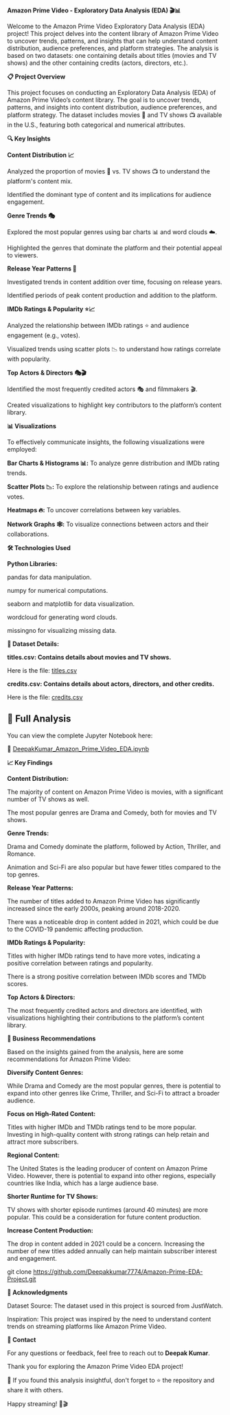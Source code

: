 **Amazon Prime Video - Exploratory Data Analysis (EDA) 🎬📊**


Welcome to the Amazon Prime Video Exploratory Data Analysis (EDA) project! This project delves into the content library of Amazon Prime Video to uncover trends, patterns, and insights that can help understand content distribution, audience preferences, and platform strategies. The analysis is based on two datasets: one containing details about titles (movies and TV shows) and the other containing credits (actors, directors, etc.).



**📋 Project Overview**

This project focuses on conducting an Exploratory Data Analysis (EDA) of Amazon Prime Video’s content library. The goal is to uncover trends, patterns, and insights into content distribution, audience preferences, and platform strategy. The dataset includes movies 🎥 and TV shows 📺 available in the U.S., featuring both categorical and numerical attributes.



**🔍 Key Insights**


**Content Distribution 📈**

Analyzed the proportion of movies 🎥 vs. TV shows 📺 to understand the platform's content mix.

Identified the dominant type of content and its implications for audience engagement.

**Genre Trends 🎭**

Explored the most popular genres using bar charts 📊 and word clouds ☁️.

Highlighted the genres that dominate the platform and their potential appeal to viewers.


**Release Year Patterns 📅**

Investigated trends in content addition over time, focusing on release years.

Identified periods of peak content production and addition to the platform.


**IMDb Ratings & Popularity ⭐📈**

Analyzed the relationship between IMDb ratings ⭐ and audience engagement (e.g., votes).

Visualized trends using scatter plots 📉 to understand how ratings correlate with popularity.


**Top Actors & Directors 🎭🎬**

Identified the most frequently credited actors 🎭 and filmmakers 🎬.

Created visualizations to highlight key contributors to the platform’s content library.



**📊 Visualizations**

To effectively communicate insights, the following visualizations were employed:

**Bar Charts & Histograms 📊:** To analyze genre distribution and IMDb rating trends.

**Scatter Plots 📉:** To explore the relationship between ratings and audience votes.

**Heatmaps 🔥:** To uncover correlations between key variables.

**Network Graphs 🕸️:** To visualize connections between actors and their collaborations.



**🛠️ Technologies Used**

**Python Libraries:**

pandas for data manipulation.

numpy for numerical computations.

seaborn and matplotlib for data visualization.

wordcloud for generating word clouds.

missingno for visualizing missing data.



**📂 Dataset Details:**

**titles.csv: Contains details about movies and TV shows.**

Here is the file:
[titles.csv](https://github.com/Deepakkumar7774/Amazon-Prime-EDA-Project/blob/main/titles.csv)


**credits.csv: Contains details about actors, directors, and other credits.**

Here is the file:
[credits.csv](https://github.com/Deepakkumar7774/Amazon-Prime-EDA-Project/blob/main/credits.csv)




## 📄 Full Analysis

You can view the complete Jupyter Notebook here:  

📌 [DeepakKumar_Amazon_Prime_Video_EDA.ipynb](https://github.com/Deepakkumar7774/Amazon-Prime-EDA-Project/blob/main/DeepakKumar_Amazon_Prime_Video_EDA.ipynb)



**📈 Key Findings**


**Content Distribution:**

The majority of content on Amazon Prime Video is movies, with a significant number of TV shows as well.

The most popular genres are Drama and Comedy, both for movies and TV shows.


**Genre Trends:**

Drama and Comedy dominate the platform, followed by Action, Thriller, and Romance.

Animation and Sci-Fi are also popular but have fewer titles compared to the top genres.


**Release Year Patterns:**

The number of titles added to Amazon Prime Video has significantly increased since the early 2000s, peaking around 2018-2020.

There was a noticeable drop in content added in 2021, which could be due to the COVID-19 pandemic affecting production.


**IMDb Ratings & Popularity:**

Titles with higher IMDb ratings tend to have more votes, indicating a positive correlation between ratings and popularity.

There is a strong positive correlation between IMDb scores and TMDb scores.


**Top Actors & Directors:**

The most frequently credited actors and directors are identified, with visualizations highlighting their contributions to the platform’s content library.



**📝 Business Recommendations**

Based on the insights gained from the analysis, here are some recommendations for Amazon Prime Video:

**Diversify Content Genres:**

While Drama and Comedy are the most popular genres, there is potential to expand into other genres like Crime, Thriller, and Sci-Fi to attract a broader audience.

**Focus on High-Rated Content:**

Titles with higher IMDb and TMDb ratings tend to be more popular. Investing in high-quality content with strong ratings can help retain and attract more subscribers.

**Regional Content:**

The United States is the leading producer of content on Amazon Prime Video. However, there is potential to expand into other regions, especially countries like India, which has a large audience base.

**Shorter Runtime for TV Shows:**

TV shows with shorter episode runtimes (around 40 minutes) are more popular. This could be a consideration for future content production.

**Increase Content Production:**

The drop in content added in 2021 could be a concern. Increasing the number of new titles added annually can help maintain subscriber interest and engagement.

git clone https://github.com/Deepakkumar7774/Amazon-Prime-EDA-Project.git



**🙏 Acknowledgments**

Dataset Source: The dataset used in this project is sourced from JustWatch.

Inspiration: This project was inspired by the need to understand content trends on streaming platforms like Amazon Prime Video.



**📧 Contact**

For any questions or feedback, feel free to reach out to **Deepak Kumar**.

Thank you for exploring the Amazon Prime Video EDA project!

🎉 If you found this analysis insightful, don't forget to ⭐ the repository and share it with others. 

Happy streaming! 🍿🎬

